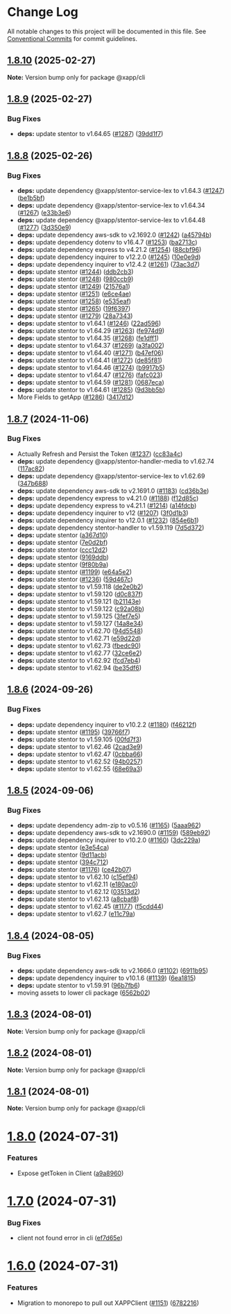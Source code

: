 # Change Log

All notable changes to this project will be documented in this file.
See [Conventional Commits](https://conventionalcommits.org) for commit guidelines.

## [1.8.10](https://github.com/xapp-ai/xapp-cli/compare/v1.8.9...v1.8.10) (2025-02-27)

**Note:** Version bump only for package @xapp/cli





## [1.8.9](https://github.com/xapp-ai/xapp-cli/compare/v1.8.8...v1.8.9) (2025-02-27)


### Bug Fixes

* **deps:** update stentor to v1.64.65 ([#1287](https://github.com/xapp-ai/xapp-cli/issues/1287)) ([39dd1f7](https://github.com/xapp-ai/xapp-cli/commit/39dd1f7e68eae708019b535d8a01fee285cdc784))





## [1.8.8](https://github.com/xapp-ai/xapp-cli/compare/v1.8.7...v1.8.8) (2025-02-26)


### Bug Fixes

* **deps:** update dependency @xapp/stentor-service-lex to v1.64.3 ([#1247](https://github.com/xapp-ai/xapp-cli/issues/1247)) ([be1b5bf](https://github.com/xapp-ai/xapp-cli/commit/be1b5bfeb9bc743447aa00cd5b268df8d48d1ced))
* **deps:** update dependency @xapp/stentor-service-lex to v1.64.34 ([#1267](https://github.com/xapp-ai/xapp-cli/issues/1267)) ([e33b3e6](https://github.com/xapp-ai/xapp-cli/commit/e33b3e667dd1a45711c30aaedf8a70aeab539091))
* **deps:** update dependency @xapp/stentor-service-lex to v1.64.48 ([#1277](https://github.com/xapp-ai/xapp-cli/issues/1277)) ([3d350e9](https://github.com/xapp-ai/xapp-cli/commit/3d350e928d5aa9ab69df9aca4c84a05cedad0cb4))
* **deps:** update dependency aws-sdk to v2.1692.0 ([#1242](https://github.com/xapp-ai/xapp-cli/issues/1242)) ([a45794b](https://github.com/xapp-ai/xapp-cli/commit/a45794bc78bba7e1a3235f6edbcfac49bf8703fe))
* **deps:** update dependency dotenv to v16.4.7 ([#1253](https://github.com/xapp-ai/xapp-cli/issues/1253)) ([ba2713c](https://github.com/xapp-ai/xapp-cli/commit/ba2713c70645474d61aa667ba859195624329d81))
* **deps:** update dependency express to v4.21.2 ([#1254](https://github.com/xapp-ai/xapp-cli/issues/1254)) ([88cbf96](https://github.com/xapp-ai/xapp-cli/commit/88cbf9632379b0bfdd2f30f0082481e134335273))
* **deps:** update dependency inquirer to v12.2.0 ([#1245](https://github.com/xapp-ai/xapp-cli/issues/1245)) ([10e0e9d](https://github.com/xapp-ai/xapp-cli/commit/10e0e9d04632b250b8fe22df0da86bf6df75badd))
* **deps:** update dependency inquirer to v12.4.2 ([#1261](https://github.com/xapp-ai/xapp-cli/issues/1261)) ([73ac3d7](https://github.com/xapp-ai/xapp-cli/commit/73ac3d75dc41b6f4f510409061377e89ec5e63ee))
* **deps:** update stentor ([#1244](https://github.com/xapp-ai/xapp-cli/issues/1244)) ([ddb2cb3](https://github.com/xapp-ai/xapp-cli/commit/ddb2cb36bf1e01e1e49bb20df6df3598c2d12eea))
* **deps:** update stentor ([#1248](https://github.com/xapp-ai/xapp-cli/issues/1248)) ([980ccb9](https://github.com/xapp-ai/xapp-cli/commit/980ccb9b42cbfbaffacb0b1820004f7b87aafd1e))
* **deps:** update stentor ([#1249](https://github.com/xapp-ai/xapp-cli/issues/1249)) ([21576a1](https://github.com/xapp-ai/xapp-cli/commit/21576a1181b874d6fdf7bf12718e1a68416a996c))
* **deps:** update stentor ([#1251](https://github.com/xapp-ai/xapp-cli/issues/1251)) ([e6ce4ae](https://github.com/xapp-ai/xapp-cli/commit/e6ce4aec97aef761dc75cb842dcb096e4f3bc1b4))
* **deps:** update stentor ([#1258](https://github.com/xapp-ai/xapp-cli/issues/1258)) ([e535eaf](https://github.com/xapp-ai/xapp-cli/commit/e535eaf6372231f9760f65a1f9312ef246034e1c))
* **deps:** update stentor ([#1265](https://github.com/xapp-ai/xapp-cli/issues/1265)) ([19f6397](https://github.com/xapp-ai/xapp-cli/commit/19f6397380d8ec4540851361d717ca2bfed3efee))
* **deps:** update stentor ([#1279](https://github.com/xapp-ai/xapp-cli/issues/1279)) ([28a7343](https://github.com/xapp-ai/xapp-cli/commit/28a73436027a2cda570304c27fb905a9a7b49b8f))
* **deps:** update stentor to v1.64.1 ([#1246](https://github.com/xapp-ai/xapp-cli/issues/1246)) ([22ad596](https://github.com/xapp-ai/xapp-cli/commit/22ad59678bb4d66f4cfbb41d18c807bf72e1123b))
* **deps:** update stentor to v1.64.29 ([#1263](https://github.com/xapp-ai/xapp-cli/issues/1263)) ([fe974d9](https://github.com/xapp-ai/xapp-cli/commit/fe974d96527800752b0c4c76bf4f22eace25beb6))
* **deps:** update stentor to v1.64.35 ([#1268](https://github.com/xapp-ai/xapp-cli/issues/1268)) ([fe1dff1](https://github.com/xapp-ai/xapp-cli/commit/fe1dff1bdb1fe0f22df7f98e39170c364215b7b7))
* **deps:** update stentor to v1.64.37 ([#1269](https://github.com/xapp-ai/xapp-cli/issues/1269)) ([a3fa002](https://github.com/xapp-ai/xapp-cli/commit/a3fa002179f8cc5040c5cfef9c3fa8b6c3e75453))
* **deps:** update stentor to v1.64.40 ([#1271](https://github.com/xapp-ai/xapp-cli/issues/1271)) ([b47ef06](https://github.com/xapp-ai/xapp-cli/commit/b47ef06a628cbcc44452202cc460850fb8a309d3))
* **deps:** update stentor to v1.64.41 ([#1272](https://github.com/xapp-ai/xapp-cli/issues/1272)) ([de85f81](https://github.com/xapp-ai/xapp-cli/commit/de85f813935f7397df6eaa96148ae6350fd8308b))
* **deps:** update stentor to v1.64.46 ([#1274](https://github.com/xapp-ai/xapp-cli/issues/1274)) ([b9917b5](https://github.com/xapp-ai/xapp-cli/commit/b9917b5643d477a759fb8f2fd265c9239b685000))
* **deps:** update stentor to v1.64.47 ([#1276](https://github.com/xapp-ai/xapp-cli/issues/1276)) ([fafc023](https://github.com/xapp-ai/xapp-cli/commit/fafc0238f99b73e4f6bf2e2d2ca2e065792a1107))
* **deps:** update stentor to v1.64.59 ([#1281](https://github.com/xapp-ai/xapp-cli/issues/1281)) ([0687eca](https://github.com/xapp-ai/xapp-cli/commit/0687eca614a8c9f108d275019cc2c6d3b53ede55))
* **deps:** update stentor to v1.64.61 ([#1285](https://github.com/xapp-ai/xapp-cli/issues/1285)) ([9d3bb5b](https://github.com/xapp-ai/xapp-cli/commit/9d3bb5bba01da8918fff3f05ff52160aa0d4d9fa))
* More Fields to getApp ([#1286](https://github.com/xapp-ai/xapp-cli/issues/1286)) ([3417d12](https://github.com/xapp-ai/xapp-cli/commit/3417d12cc3bf7834f48b3e5675022052d5bf27d1))





## [1.8.7](https://github.com/xapp-ai/xapp-cli/compare/v1.8.6...v1.8.7) (2024-11-06)


### Bug Fixes

* Actually Refresh and Persist the Token ([#1237](https://github.com/xapp-ai/xapp-cli/issues/1237)) ([cc83a4c](https://github.com/xapp-ai/xapp-cli/commit/cc83a4ccb832518c269e726056ff456690bde951))
* **deps:** update dependency @xapp/stentor-handler-media to v1.62.74 ([117ac82](https://github.com/xapp-ai/xapp-cli/commit/117ac82108a19b5c2783e44dc331853cccb7a9b4))
* **deps:** update dependency @xapp/stentor-service-lex to v1.62.69 ([347b688](https://github.com/xapp-ai/xapp-cli/commit/347b6883db8a53809a4f9dde9f2b0f75d592b994))
* **deps:** update dependency aws-sdk to v2.1691.0 ([#1183](https://github.com/xapp-ai/xapp-cli/issues/1183)) ([cd36b3e](https://github.com/xapp-ai/xapp-cli/commit/cd36b3e7ccdf2dac477c2e140b995bcb9108bd14))
* **deps:** update dependency express to v4.21.0 ([#1188](https://github.com/xapp-ai/xapp-cli/issues/1188)) ([f12d85c](https://github.com/xapp-ai/xapp-cli/commit/f12d85cd038c23b3c8f6ca62f7f2c7314a2f04d7))
* **deps:** update dependency express to v4.21.1 ([#1214](https://github.com/xapp-ai/xapp-cli/issues/1214)) ([a14fdcb](https://github.com/xapp-ai/xapp-cli/commit/a14fdcbe181f1a2ab47d13c23654627017d801cc))
* **deps:** update dependency inquirer to v12 ([#1207](https://github.com/xapp-ai/xapp-cli/issues/1207)) ([3f0d1b3](https://github.com/xapp-ai/xapp-cli/commit/3f0d1b30872e93ca4b6d5c13d59d5080b89c9ea7))
* **deps:** update dependency inquirer to v12.0.1 ([#1232](https://github.com/xapp-ai/xapp-cli/issues/1232)) ([854e6b1](https://github.com/xapp-ai/xapp-cli/commit/854e6b1b73189fad49122e8ea5ff0a4c2777c76e))
* **deps:** update dependency stentor-handler to v1.59.119 ([7d5d372](https://github.com/xapp-ai/xapp-cli/commit/7d5d37278902220e055c090aea096d5234323d6d))
* **deps:** update stentor ([a367d10](https://github.com/xapp-ai/xapp-cli/commit/a367d1089b401ad557252e768adab7716560c89e))
* **deps:** update stentor ([7e0d2bf](https://github.com/xapp-ai/xapp-cli/commit/7e0d2bf8bb91a355f04ec1477329f5262faa3498))
* **deps:** update stentor ([ccc12d2](https://github.com/xapp-ai/xapp-cli/commit/ccc12d2773a1307a7709cbfd26c4e30e02841933))
* **deps:** update stentor ([9169ddb](https://github.com/xapp-ai/xapp-cli/commit/9169ddbd3780558c4038ae4dec5fa6983307cccc))
* **deps:** update stentor ([9f80b9a](https://github.com/xapp-ai/xapp-cli/commit/9f80b9a84490c8583079bee4c22014e57a880111))
* **deps:** update stentor ([#1199](https://github.com/xapp-ai/xapp-cli/issues/1199)) ([e64a5e2](https://github.com/xapp-ai/xapp-cli/commit/e64a5e229a1c0e36fff42bedba5d25726e188070))
* **deps:** update stentor ([#1236](https://github.com/xapp-ai/xapp-cli/issues/1236)) ([59d467c](https://github.com/xapp-ai/xapp-cli/commit/59d467c0fba88b57faf1c08e0a1c6a23595e9a8d))
* **deps:** update stentor to v1.59.118 ([de2e0b2](https://github.com/xapp-ai/xapp-cli/commit/de2e0b243317f7b082eb80173986dc8a8394be32))
* **deps:** update stentor to v1.59.120 ([d0c837f](https://github.com/xapp-ai/xapp-cli/commit/d0c837f61a4504732adc76ba90bc1c5d57dd0505))
* **deps:** update stentor to v1.59.121 ([b21143e](https://github.com/xapp-ai/xapp-cli/commit/b21143e61b6740a06607b01c76efe6be7d41fb6d))
* **deps:** update stentor to v1.59.122 ([c92a08b](https://github.com/xapp-ai/xapp-cli/commit/c92a08bcca1161b9c8c99aea252a0d41c8824f2d))
* **deps:** update stentor to v1.59.125 ([3fef7e5](https://github.com/xapp-ai/xapp-cli/commit/3fef7e5b8651dcf0b4936b42210d416f5fa392b7))
* **deps:** update stentor to v1.59.127 ([14a8e34](https://github.com/xapp-ai/xapp-cli/commit/14a8e347d17529ac474483187291a51fbaa123c1))
* **deps:** update stentor to v1.62.70 ([94d5548](https://github.com/xapp-ai/xapp-cli/commit/94d554861854426753afa8ac37dc759375a29abb))
* **deps:** update stentor to v1.62.71 ([e59d22d](https://github.com/xapp-ai/xapp-cli/commit/e59d22d7cf3d837cce9497282accbddc203b6861))
* **deps:** update stentor to v1.62.73 ([fbedc90](https://github.com/xapp-ai/xapp-cli/commit/fbedc9051acb8845921035f03b632acd9b38fd65))
* **deps:** update stentor to v1.62.77 ([32ce6e2](https://github.com/xapp-ai/xapp-cli/commit/32ce6e2ad1879ce3ed5c2ccbe44d7cb882d3517e))
* **deps:** update stentor to v1.62.92 ([fcd7eb4](https://github.com/xapp-ai/xapp-cli/commit/fcd7eb47bcd80c2634581b998644fe8c62631fd9))
* **deps:** update stentor to v1.62.94 ([be35df6](https://github.com/xapp-ai/xapp-cli/commit/be35df6b8963f1e98ab38df0b84670dc061f06f8))





## [1.8.6](https://github.com/xapp-ai/xapp-cli/compare/v1.8.5...v1.8.6) (2024-09-26)


### Bug Fixes

* **deps:** update dependency inquirer to v10.2.2 ([#1180](https://github.com/xapp-ai/xapp-cli/issues/1180)) ([f46212f](https://github.com/xapp-ai/xapp-cli/commit/f46212f5491ebc592aafe95cab6b94357967455f))
* **deps:** update stentor ([#1195](https://github.com/xapp-ai/xapp-cli/issues/1195)) ([39766f7](https://github.com/xapp-ai/xapp-cli/commit/39766f77072418ce73d637e7247a0b6d5d0c1bc0))
* **deps:** update stentor to v1.59.105 ([00fd7f3](https://github.com/xapp-ai/xapp-cli/commit/00fd7f3a8d606687e3078dd2fcc73abf837de87f))
* **deps:** update stentor to v1.62.46 ([2cad3e9](https://github.com/xapp-ai/xapp-cli/commit/2cad3e956fdbfc846804473e0bd90d884c601114))
* **deps:** update stentor to v1.62.47 ([0cbba66](https://github.com/xapp-ai/xapp-cli/commit/0cbba667925859416287160dba7a4028b29f5ae9))
* **deps:** update stentor to v1.62.52 ([94b0257](https://github.com/xapp-ai/xapp-cli/commit/94b02573f2de9782ad5cc842803853e5425fe0b4))
* **deps:** update stentor to v1.62.55 ([68e69a3](https://github.com/xapp-ai/xapp-cli/commit/68e69a305af0fa5387233c7b2a8718a8753dd0b9))





## [1.8.5](https://github.com/xapp-ai/xapp-cli/compare/v1.8.4...v1.8.5) (2024-09-06)


### Bug Fixes

* **deps:** update dependency adm-zip to v0.5.16 ([#1165](https://github.com/xapp-ai/xapp-cli/issues/1165)) ([5aaa962](https://github.com/xapp-ai/xapp-cli/commit/5aaa9622a423629b60dd7bdadf986ead15cef1a4))
* **deps:** update dependency aws-sdk to v2.1690.0 ([#1159](https://github.com/xapp-ai/xapp-cli/issues/1159)) ([589eb92](https://github.com/xapp-ai/xapp-cli/commit/589eb926767db3857453c6501be454415039151c))
* **deps:** update dependency inquirer to v10.2.0 ([#1160](https://github.com/xapp-ai/xapp-cli/issues/1160)) ([3dc229a](https://github.com/xapp-ai/xapp-cli/commit/3dc229a16258e6c7af1872b48b9581830a91ebcd))
* **deps:** update stentor ([e3e54ca](https://github.com/xapp-ai/xapp-cli/commit/e3e54ca3f581c735631bb97c98328dd351652889))
* **deps:** update stentor ([9d11acb](https://github.com/xapp-ai/xapp-cli/commit/9d11acb5728a3cff6aba959feb680dce99701369))
* **deps:** update stentor ([394c712](https://github.com/xapp-ai/xapp-cli/commit/394c7122ffd2fd4602180ad5973d64cbf976741d))
* **deps:** update stentor ([#1176](https://github.com/xapp-ai/xapp-cli/issues/1176)) ([ce42b07](https://github.com/xapp-ai/xapp-cli/commit/ce42b0764c1eabed7852ac8133d693254bdd0dfd))
* **deps:** update stentor to v1.62.10 ([c15ef94](https://github.com/xapp-ai/xapp-cli/commit/c15ef9451b46f7b8ed2db488d990f8eefc669b01))
* **deps:** update stentor to v1.62.11 ([e180ac0](https://github.com/xapp-ai/xapp-cli/commit/e180ac0b3be2eaa70972d6d32bc0866579ce30da))
* **deps:** update stentor to v1.62.12 ([03513d2](https://github.com/xapp-ai/xapp-cli/commit/03513d2f6ff98dfd40a4a563e9f7f3fd9ba9eb48))
* **deps:** update stentor to v1.62.13 ([a8cbaf8](https://github.com/xapp-ai/xapp-cli/commit/a8cbaf8cbda5ccb53c87eef5403efba2cc99ac5a))
* **deps:** update stentor to v1.62.45 ([#1177](https://github.com/xapp-ai/xapp-cli/issues/1177)) ([f5cdd44](https://github.com/xapp-ai/xapp-cli/commit/f5cdd4452f7c1352bd234a6ce389d1db09a820b2))
* **deps:** update stentor to v1.62.7 ([e11c79a](https://github.com/xapp-ai/xapp-cli/commit/e11c79a93bb9bbab4be4d82710664b31df45514f))





## [1.8.4](https://github.com/xapp-ai/xapp-cli/compare/v1.8.3...v1.8.4) (2024-08-05)


### Bug Fixes

* **deps:** update dependency aws-sdk to v2.1666.0 ([#1102](https://github.com/xapp-ai/xapp-cli/issues/1102)) ([6911b95](https://github.com/xapp-ai/xapp-cli/commit/6911b9524ecef3dfa060f3b150530049c7730af4))
* **deps:** update dependency inquirer to v10.1.6 ([#1139](https://github.com/xapp-ai/xapp-cli/issues/1139)) ([6ea1815](https://github.com/xapp-ai/xapp-cli/commit/6ea18154ef4b6b3d62343dcf31206c48ff704b55))
* **deps:** update stentor to v1.59.91 ([96b7fb6](https://github.com/xapp-ai/xapp-cli/commit/96b7fb633120756541c5e5a8a1becd93c179e6a2))
* moving assets to lower cli package ([6562b02](https://github.com/xapp-ai/xapp-cli/commit/6562b023abd7fd0b5101939b313f0e18e1dbe58e))





## [1.8.3](https://github.com/xapp-ai/xapp-cli/compare/v1.8.2...v1.8.3) (2024-08-01)

**Note:** Version bump only for package @xapp/cli





## [1.8.2](https://github.com/xapp-ai/xapp-cli/compare/v1.8.1...v1.8.2) (2024-08-01)

**Note:** Version bump only for package @xapp/cli





## [1.8.1](https://github.com/xapp-ai/xapp-cli/compare/v1.8.0...v1.8.1) (2024-08-01)

**Note:** Version bump only for package @xapp/cli





# [1.8.0](https://github.com/xapp-ai/xapp-cli/compare/v1.7.0...v1.8.0) (2024-07-31)


### Features

* Expose getToken in Client ([a9a8960](https://github.com/xapp-ai/xapp-cli/commit/a9a89600789e5987396ae19e5be8df0cf115a57c))





# [1.7.0](https://github.com/xapp-ai/xapp-cli/compare/v1.6.0...v1.7.0) (2024-07-31)


### Bug Fixes

* client not found error in cli ([ef7d65e](https://github.com/xapp-ai/xapp-cli/commit/ef7d65ec6d759891b2381fefd74dbfe3aa1bcb5b))





# [1.6.0](https://github.com/xapp-ai/xapp-cli/compare/v1.5.228...v1.6.0) (2024-07-31)


### Features

* Migration to monorepo to pull out XAPPClient ([#1151](https://github.com/xapp-ai/xapp-cli/issues/1151)) ([6782216](https://github.com/xapp-ai/xapp-cli/commit/67822161aaa56bbda5b263bb55ccc516dc66c983))
